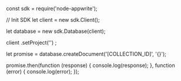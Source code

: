 const sdk = require('node-appwrite');

// Init SDK
let client = new sdk.Client();

let database = new sdk.Database(client);

client
    .setProject('')
;

let promise = database.createDocument('[COLLECTION_ID]', '{}');

promise.then(function (response) {
    console.log(response);
}, function (error) {
    console.log(error);
});